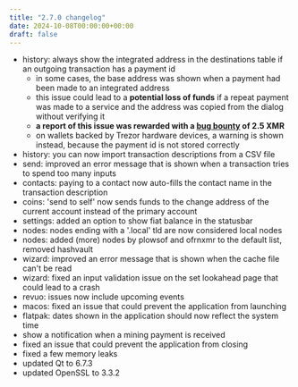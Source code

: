 ```yaml
---
title: "2.7.0 changelog"
date: 2024-10-08T00:00:00+00:00
draft: false
---
```


- history: always show the integrated address in the destinations table if an outgoing transaction has a payment id
  - in some cases, the base address was shown when a payment had been made to an integrated address
  - this issue could lead to a **potential loss of funds** if a repeat payment was made to a service and the address was copied from the dialog without verifying it
  - **a report of this issue was rewarded with a [bug bounty](https://github.com/feather-wallet/feather/blob/master/SECURITY.md#bug-bounty-program) of 2.5 XMR**
  - on wallets backed by Trezor hardware devices, a warning is shown instead, because the payment id is not stored correctly
- history: you can now import transaction descriptions from a CSV file
- send: improved an error message that is shown when a transaction tries to spend too many inputs
- contacts: paying to a contact now auto-fills the contact name in the transaction description
- coins: 'send to self' now sends funds to the change address of the current account instead of the primary account
- settings: added an option to show fiat balance in the statusbar
- nodes: nodes ending with a '.local' tld are now considered local nodes
- nodes: added (more) nodes by plowsof and ofrnxmr to the default list, removed hashvault
- wizard: improved an error message that is shown when the cache file can't be read
- wizard: fixed an input validation issue on the set lookahead page that could lead to a crash
- revuo: issues now include upcoming events
- macos: fixed an issue that could prevent the application from launching
- flatpak: dates shown in the application should now reflect the system time
- show a notification when a mining payment is received
- fixed an issue that could prevent the application from closing
- fixed a few memory leaks
- updated Qt to 6.7.3
- updated OpenSSL to 3.3.2
